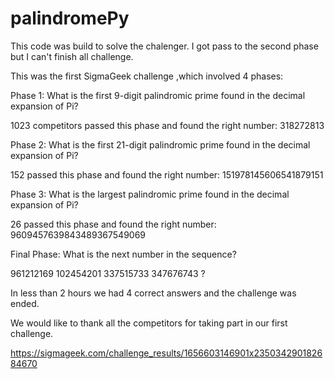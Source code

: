 # palindromePy

This code was build to solve the chalenger.
I got pass to the second phase but I can't finish all challenge.


This was the first SigmaGeek challenge ,which involved 4 phases: 

Phase 1: What is the first 9-digit palindromic prime found in the decimal expansion of Pi? 

1023 competitors passed this phase and found the right number: 318272813

Phase 2: What is the first 21-digit palindromic prime found in the decimal expansion of Pi? 

152 passed this phase and found the right number: 151978145606541879151 

Phase 3: What is the largest palindromic prime found in the decimal expansion of Pi? 

26 passed this phase and found the right number: 9609457639843489367549069 

Final Phase: What is the next number in the sequence? 

961212169
102454201
337515733
347676743
?

In less than 2 hours we had 4 correct answers and the challenge was ended. 

We would like to thank all the competitors for taking part in our first challenge.

https://sigmageek.com/challenge_results/1656603146901x235034290182684670
